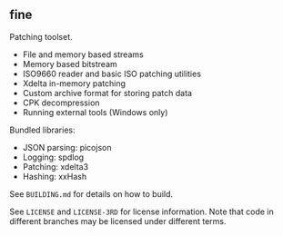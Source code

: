 fine
----

Patching toolset.

- File and memory based streams
- Memory based bitstream
- ISO9660 reader and basic ISO patching utilities
- Xdelta in-memory patching
- Custom archive format for storing patch data
- CPK decompression
- Running external tools (Windows only)

Bundled libraries:
- JSON parsing: picojson
- Logging: spdlog
- Patching: xdelta3
- Hashing: xxHash

See `BUILDING.md` for details on how to build.

See `LICENSE` and `LICENSE-3RD` for license information.
Note that code in different branches may be licensed under different terms.

